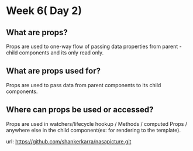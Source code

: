 # Week 6( Day 2)

## What are props?

Props are used to one-way flow of passing data properties from parent - child components and its only read only. 

## What are props used for?

Props are used to pass data from parent components to its child components.

## Where can props be used or accessed?

Props are used in watchers/lifecycle hookup / Methods / computed Props / anywhere else in the child component(ex: for rendering to the template). 

url: https://github.com/shankerkarra/nasapicture.git